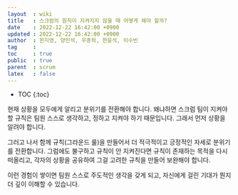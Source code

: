 ```yaml
---
layout  : wiki
title   : 스크럼의 원칙이 지켜지지 않을 때 어떻게 해야 할까?
date    : 2022-12-22 16:42:00 +0900
updated : 2022-12-22 16:42:00 +0900
author  : 한지영, 양민석, 우종혁, 한윤석, 이수빈
tag     :
toc     : true
public  : true
parent  : scrum
latex   : false
---
```

* TOC
{:toc}

현재 상황을 모두에게 알리고 분위기를 전환해야 합니다. 왜냐하면 스크럼 팀이 지켜야 할 규칙은 팀원 스스로 생각하고, 정하고 지켜야 하기 때문입니다. 그래서 먼저 상황을 알려야 합니다.

그러고 나서 함께 규칙(그라운드 룰)을 만들어서 더 적극적이고 긍정적인 자세로 분위기를 전환합니다. 그럼에도 불구하고 규칙이 안 지켜진다면 규칙이 존재하는 목적을 다시 떠올리고, 각자의 상황을 공유하여 그걸 고려한 규칙을 만들어 보완해야 합니다.

이런 경험이 쌓이면 팀원 스스로 주도적인 생각을 갖게 되고, 자신에게 걸린 기대가 뭔지 더 깊이 이해할 수 있습니다.
